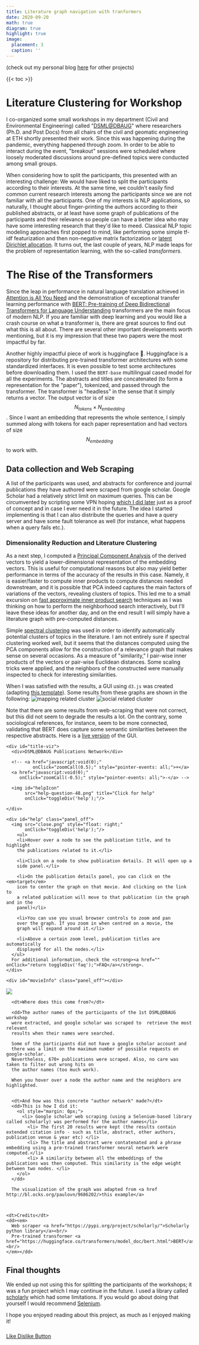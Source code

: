 ```yaml
---
title: Literature graph navigation with tranformers
date: 2020-09-20
math: true
diagram: true
highlight: true
image:
  placement: 3
  caption: ''
---
```


(check out my personal blog [here](https://mylonasc.github.io/2020-09-20-scholarclustering/) for other projects)

{{< toc >}} 

# Literature Clustering for Workshop
I co-organized some small workshops in my department (Civil and Environmental Engineering) called "[DSML@DBAUG](https://chatzi.ibk.ethz.ch/smm-news/2020/10/dsml.html)" where researchers (Ph.D. and Post Docs) from all chairs of the civil and geomatic engineering at ETH shortly presented their work. Since this was happening during the pandemic, everything happened through zoom. In order to be able to interact during the event, "breakout" sessions were scheduled where loosely moderated discussions around pre-defined topics were conducted among small groups. 

When considering how to split the participants, this presented with an interesting challenge: We would have liked to split the participants according to their interests.
At the same time, we couldn't easily find common current research interests among the participants since we are not familiar with all the participants. 
One of my interests is NLP applications, so naturally, I thought about finger-printing the authors according to their published abstracts, or at least have some graph of publications of the participants and their relevance so people can have a better idea who may have some interesting research that they'd like to meed.
Classical NLP topic modeling approaches first popped to mind, like performing some simple tf-idf featurization and then non-negative matrix factorization or [latent Dirichlet allocation](https://scikit-learn.org/stable/modules/generated/sklearn.decomposition.LatentDirichletAllocation.html).
It turns out, the last couple of years, NLP made leaps for the problem of
representation learning, with the so-called *transformers*. 


# The Rise of the Transformers
Since the leap in performance in natural language translation achieved in [Attention is All You Need](https://papers.nips.cc/paper/7181-attention-is-all-you-need) and the 
demonstration of exceptional transfer learning performance with [BERT: Pre-training of Deep Bidirectional Transformers for Language Understanding](https://arxiv.org/abs/1810.04805) 
transformers are the main focus of modern NLP. If you are familiar with deep learning and you would like a crash course on what a transformer is, there are great sources to find out what this is all about. There are several other important developments worth mentioning, but it is my impression that these two papers were the most impactful by far.

Another highly impactful piece of work is huggingface 🤗. Huggingface is a repository for distributing pre-trained transformer architectures with some standardized interfaces. 
It is even possible to test some architectures before downloading them. I used the `BERT-base` multilingual cased model for all the experiments. The abstracts and titles are concatenated (to form a representation for the "paper"), tokenized, and passed through the transformer. The transformer is "headless" in the sense that it simply returns a vector. The 
output vector is of size $$ N_{tokens} \times N_{embedding} $$. 
Since I want an embedding that represents the whole sentence, I simply summed along with tokens for each paper representation and had vectors of size $$ N_{embedding} $$ to work with. 

## Data collection and Web Scraping
A list of the participants was used, and abstracts for conference and journal publications they have authored were scraped from google scholar.
Google Scholar had a relatively strict limit on maximum queries. This can be circumvented by scripting some VPN hoping [which I did later](https://github.com/mylonasc/vpn-swarm-scraper) just as a proof of concept and in case I ever need it in the future. The idea I started implementing is that I can also distribute the queries and have a query server and have some fault tolerance as well (for instance, what happens when a query fails etc.). 


### Dimensionality Reduction and Literature Clustering
As a next step, I computed a [Principal Component Analysis](https://en.wikipedia.org/wiki/Principal_component_analysis) of the derived vectors to yield a lower-dimensional representation of the embedding vectors. This is useful for computational reasons but also may yield better performance in terms of the accuracy of the results in this case. Namely, it is easier/faster to compute inner products to compute distances needed downstream, and it is possible that PCA indeed captures the main factors of variations of the vectors, revealing clusters of topics. This led me to a small excursion on [fast approximate inner product search](https://engineering.fb.com/2017/03/29/data-infrastructure/faiss-a-library-for-efficient-similarity-search/) techniques as I was thinking on how to perform the neighborhood search interactively, but I'll leave these ideas for another day, and on the end result I will simply have a literature graph with pre-computed distances.

Simple [spectral clustering](https://scikit-learn.org/stable/modules/clustering.html#spectral-clustering) was used in order to identify automatically potential clusters of topics in the literature. I am not entirely sure if spectral clustering worked well, but it seems that the distances computed using the PCA components allow for the construction of a relevance graph that makes sense on several occasions. As a measure of "similarity," I pair-wise inner products of the vectors or pair-wise Euclidean distances. Some scaling tricks were applied, and the neighbors of the constructed were manually inspected to check for interesting similarities.

When I was satisfied with the results, a GUI using `d3.js` was created (adapting [this template](http://bl.ocks.org/paulovn/9686202)).
Some results from these graphs are shown in the following:
![mapping related cluster](/litgraph/mapping.png)
![social related cluster](/litgraph/social_political_papers.png)

Note that there are some results from web-scraping that were not correct, but this did not seem to degrade the results a lot. On the contrary, some sociological references, for instance, seem to be more connected, validating that BERT does capture some semantic similarities between the respective abstracts.
Here is a [live version](https://galerkin.hopto.org/authors_visualization/) of the GUI.


<!---<iframe src="https://galerkin.hopto.org/authors_visualization/" width="800" height="640" allowfullscreen="allowfullscreen"></iframe>
 -->
<script>
          var head = document.getElementsByTagName('head')[0];
          var script = document.createElement('script');
          script.type = 'text/javascript';
	  script.src = "https://d3js.org/d3.v3.min.js";
          script.addEventListener('load', D3ok, false);
          script.onload = "D3ok();";
	  head.appendChild(script);
</script>

<div id="movieNetwork"></div>
  <div id="sidepanel-viz">

    <div id="title-viz">
      <div>DSML@DBAUG Publications Network</div>

      <!-- <a href="javascript:void(0);" 
              onClick="zoomCall(0.5);" style="pointer-events: all;">+</a>
      <a href="javascript:void(0);" 
         onClick="zoomCall(-0.5);" style="pointer-events: all;">-</a> -->

      <img id="helpIcon" 
           src="help-question-48.png" title="Click for help" 
           onClick="toggleDiv('help');"/> 

    </div>    

    <div id="help" class="panel_off">
      <img src="close.png" style="float: right;" 
           onClick="toggleDiv('help');"/>
        <ul>
        <li>Hover over a node to see the publication title, and to highlight
        the publications related to it.</li>

        <li>Click on a node to show publication details. It will open up a
        side panel.</li>

        <li>On the publication details panel, you can click on the <em>target</em> 
        icon to center the graph on that movie. And clicking on the link to
        a related publication will move to that publication (in the graph and in the
        panel)</li>

        <li>You can use you usual browser controls to zoom and pan
        over the graph. If you zoom in when centred on a movie, the
        graph will expand around it.</li>

        <li>Above a certain zoom level, publication titles are automatically
        displayed for all the nodes.</li>
      </ul>
      For additional information, check the <strong><a href="" onClick="return toggleDiv('faq');">FAQ</a></strong>.
    </div>

    <div id="movieInfo" class="panel_off"></div>
  </div>

  <div id="faq" class="panel_off">
    <div id="close_faq">
      <img src="close.png" onClick="toggleDiv('faq');"/>
    </div>
    <dl>

      <dt>Where does this come from?</dt>

      <dd>The author names of the participants of the 1st DSML@DBAUG workshop 
      were extracted, and google scholar was scraped to  retrieve the most relevant 
      results when their names were searched. 

      Some of the participants did not have a google scholar account and 
      there was a limit on the maximum number of possible requests on google-scholar.
      Nevertheless, 670+ publications were scraped. Also, no care was taken to filter out wrong hits on  
      the author names (too much work). 

      When you hover over a node the author name and the neighbors are highlighted. 


      <dt>And how was this concrete "author network" made?</dt>
      <dd>This is how I did it:
        <ol style="margin: 0px;">
          <li> Google scholar web scraping (using a Selenium-based library called scholarly) was performed for the author names</li>
            <li> The first 20 results were kept (the results contain extended citation info - such as title, abstract, other authors, publication venue & year etc) </li>
            <li> The title and abstract were contatenated and a phrase embedding using a pre-trained transformer neural network were computed.</li>
            <li> A similarity between all the embeddings of the publications was then computed. This similarity is the edge weight between two nodes. </li>
        </ol>
      </dd>

      The visualization of the graph was adapted from <a href http://bl.ocks.org/paulovn/9686202/>this example</a>



    <dt>Credits</dt>
    <dd><em>
      Web scraper <a href="https://pypi.org/project/scholarly/">Scholarly python library</a><br/>
      Pre-trained transformer <a href="https://huggingface.co/transformers/model_doc/bert.html">BERT</a><br/>
    </em></dd>
  </div>


<script>
function D3ok() {

  // Some constants
  var WIDTH = 960 ,
      HEIGHT = 600 ,
      SHOW_THRESHOLD = 2.5;

  // Variables keeping graph state
  var activePublication= undefined;
  var currentOffset = { x : 0, y : 0 };
  var currentZoom = 1.;

  // The D3.js scales
  var xScale = d3.scale.linear()
    .domain([0, WIDTH])
    .range([0, WIDTH]);
  var yScale = d3.scale.linear()
    .domain([0, HEIGHT])
    .range([0, HEIGHT]);
  var zoomScale = d3.scale.linear()
    .domain([0.1,6])
    .range([0.1,6])
    .clamp(false);

/* .......................................................................... */

  // The D3.js force-directed layout
  var force = d3.layout.force()
    .charge(-50)
    .size( [WIDTH, HEIGHT] )
    .linkStrength( function(d,idx) { return d.weight; } );

  // Add to the page the SVG element that will contain the movie network
  var svg = d3.select("#movieNetwork").append("svg:svg")
    .attr('xmlns','https://www.w3.org/2000/svg')
    .attr("width", WIDTH)
    .attr("height", HEIGHT)
    .attr("id","graph")
    .attr("viewBox", "0 0 " + WIDTH + " " + HEIGHT )
    .attr("preserveAspectRatio", "xMidYMid meet");

  // Movie panel: the div into which the movie details info will be written
  movieInfoDiv = d3.select("#movieInfo");

  /* ....................................................................... */

  // Get the current size & offset of the browser's viewport window
  function getViewportSize( w ) {
    var w = w || window;
    if( w.innerWidth != null ) 
      return { w: w.innerWidth, 
	       h: w.innerHeight,
	       x : w.pageXOffset,
	       y : w.pageYOffset };
    var d = w.document;
    if( document.compatMode == "CSS1Compat" )
      return { w: d.documentElement.clientWidth,
	       h: d.documentElement.clientHeight,
	       x: d.documentElement.scrollLeft,
	       y: d.documentElement.scrollTop };
    else
      return { w: d.body.clientWidth, 
	       h: d.body.clientHeight,
	       x: d.body.scrollLeft,
	       y: d.body.scrollTop};
  }



  function getQStringParameterByName(name) {
    var match = RegExp('[?&]' + name + '=([^&]*)').exec(window.location.search);
    return match && decodeURIComponent(match[1].replace(/\+/g, ' '));
  }


  /* Change status of a panel from visible to hidden or viceversa
     id: identifier of the div to change
     status: 'on' or 'off'. If not specified, the panel will toggle status
  */
  toggleDiv = function( id, status ) {
    d = d3.select('div#'+id);
    if( status === undefined )
      status = d.attr('class') == 'panel_on' ? 'off' : 'on';
    d.attr( 'class', 'panel_' + status );
    return false;
  }


  /* Clear all help boxes and select a movie in the network and in the 
     movie details panel
  */
  clearAndSelect = function (id) {
    toggleDiv('faq','off'); 
    toggleDiv('help','off'); 
    selectPublication(id,true);	// we use here the selectPublication() closure
  }


  /* Compose the content for the panel with movie details.
     Parameters: the node data, and the array containing all nodes
  */
  function getPubInfo( n, nodeArray ) {
    info = '';
    info += '<div class=t style="float: right margin-top: 50px">' + n.title + ' </div>';
    info +=
    '<img src="close.png" class="action" style="top: 0px;" title="close panel" onClick="toggleDiv(\'movieInfo\');"/>' +
    '<img src="target-32.png" class="action" style="top: 280px;" title="center graph on movie" onclick="selectPublication('+n.index+',true);"/>';
    info+='<div class=f>'+n.abstract+'</div>';

    info += '<br/></div><div style="clear: both;">'
    
    info += '<div class=f><span class=l>Cluster</span>: <span class=g>' 
           + n.cluster + '</span></div>';
    if( n.author )
      info += '<div class=f><span class=l>Author</span>: <span class=d>' 
           + n.author+ '</span></div>';
    if( n.url )
      info += '<div class=f><span class=l>Url</span>: <span class=c>' 
           + n.url + '</span></div>';
    if( n.year )
      info += '<div class=f><span class=l>Year</span>: ' + n.year + "</div>"
           
          
    if( n.links ) {
      info += '<div class=f><span class=l>Related to</span>: ';
      n.links.forEach( function(idx) {
	info += '[<a href="javascript:void(0);" onclick="selectPublication('  
	     + idx + ',true);">' + nodeArray[idx].label + '</a>]' + '<div>'+nodeArray[idx].title+'</div></br>'
      });
      info += '</div>';
    }
    return info;
  }


  // *************************************************************************

  d3.json(
    //'movie-network-25-7-3.json',
    '/static/authors_visualization/authors_with_affinities.json',
    function(data) {

    // Declare the variables pointing to the node & link arrays
    var nodeArray = data.nodes;
    var linkArray = data.links;

    minLinkWeight = 
      Math.min.apply( null, linkArray.map( function(n) {return n.weight;} ) );
    maxLinkWeight = 
      Math.max.apply( null, linkArray.map( function(n) {return n.weight;} ) );

    // Add the node & link arrays to the layout, and start it
    force
      .nodes(nodeArray)
      .links(linkArray)
      .start();


    // A couple of scales for node radius & edge width
    var node_size = d3.scale.linear()
      .domain([5,10])	// we know score is in this domain
      .range([1,16])
      .clamp(true);
    var edge_width = d3.scale.pow().exponent(8)
      .domain( [minLinkWeight,maxLinkWeight] )
      .range([1,3])
      .clamp(true);


    /* Add drag & zoom behaviours */
    svg.call( d3.behavior.drag()
	      .on("drag",dragmove) );

    svg.call( d3.behavior.zoom()
	      .x(xScale)
	      .y(yScale)
	      .scaleExtent([1, 6])
	      .on("zoom", doZoom) );

    // ------- Create the elements of the layout (links and nodes) ------

    var networkGraph = svg.append('svg:g').attr('class','grpParent');

    // links: simple lines
    var graphLinks = networkGraph.append('svg:g').attr('class','grp gLinks')
      .selectAll("line")
      .data(linkArray, function(d) {return d.source.id+'-'+d.target.id;} )
      .enter().append("line")
      .style('stroke-width', function(d) { return edge_width(d.weight);} )
      .attr("class", "link");

    // nodes: an SVG circle
    var col_array = ['#fff568', '#ffc400', '#ff9800', '#ff6e40', '#f4511e', '#ff5252', '#e53935', '#e57373', '#f48fb1', '#9575cd', '#ba68c8', '#8c9eff', '#90caf9', '#64b5f6', '#d4e157', '#afb42b', '#9ccc65', '#bcaaa4', '#a1887f', '#a67c52', '#cfd8dc', '#90a4ae', '#78909c'];
    var col_array = ['#fff568', '#f4511e', '#ff5252', '#e57373', '#9575cd', '#ba68c8', '#8c9eff', '#90caf9', '#64b5f6', '#d4e157', '#afb42b', '#9ccc65', '#bcaaa4', '#a1887f', '#a67c52', '#cfd8dc', '#90a4ae', '#78909c'];

    var graphNodes = networkGraph.append('svg:g').attr('class','grp gNodes')
      .selectAll("circle")
      .data( nodeArray, function(d){ return d.id; } )
      .enter().append("svg:circle")
      .attr('id', function(d) { return "c" + d.index; } )
      .attr('r', function(d) { return node_size(7 || 3); } )
      .attr('pointer-events', 'all')
      .on("click", function(d) { highlightGraphNode(d,true,this); } )    
      .on("click", function(d) { showMoviePanel(d); } )
      .on("mouseover", function(d) { highlightGraphNode(d,true,this);  } )
      .on("mouseout",  function(d) { highlightGraphNode(d,false,this); } )
      .attr('class', function(d) { return 'node clustercolor'+d.cluster;} );
    console.log(graphNodes)

    // labels: a group with two SVG text: a title and a shadow (as background)
    var graphLabels = networkGraph.append('svg:g').attr('class','grp gLabel')
      .selectAll("g.label")
      .data( nodeArray, function(d){return d.label} )
      .enter().append("svg:g")
      .attr('id', function(d) { return "l" + d.index; } )
      .attr('class','label');
   
    shadows = graphLabels.append('svg:text')
      .attr('x','-2em')
      .attr('y','-.3em')
      .attr('pointer-events', 'none') // they go to the circle beneath
      .attr('id', function(d) { return "lb" + d.index; } )
      .attr('class','nshadow')
      .text( function(d) { return d.label; } );

    labels = graphLabels.append('svg:text')
      .attr('x','-2em')
      .attr('y','-.3em')
      .attr('pointer-events', 'none') // they go to the circle beneath
      .attr('id', function(d) { return "lf" + d.index; } )
      .attr('class','nlabel')
      .text( function(d) { return d.label; } );


    /* --------------------------------------------------------------------- */
    /* Select/unselect a node in the network graph.
       Parameters are: 
       - node: data for the node to be changed,  
       - on: true/false to show/hide the node
    */
    function highlightGraphNode( node, on )
    {
      //if( d3.event.shiftKey ) on = false; // for debugging

      // If we are to activate a movie, and there's already one active,
      // first switch that one off
      if( on && activePublication!== undefined ) {
	highlightGraphNode( nodeArray[activePublication], false );
      }

      // locate the SVG nodes: circle & label group
      circle = d3.select( '#c' + node.index );
      label  = d3.select( '#l' + node.index );

      // activate/deactivate the node itself
      circle
	.classed( 'main', on );
      label
	.classed( 'on', on || currentZoom >= SHOW_THRESHOLD );
      label.selectAll('text')
	.classed( 'main', on );

      // activate all siblings
      Object(node.links).forEach( function(id) {
	d3.select("#c"+id).classed( 'sibling', on );
	label = d3.select('#l'+id);
	label.classed( 'on', on || currentZoom >= SHOW_THRESHOLD );
	label.selectAll('text.nlabel')
	  .classed( 'sibling', on );
      } );

      // set the value for the current active movie
      activePublication= on ? node.index : undefined;
    }


    /* --------------------------------------------------------------------- */
    /* Show the details panel for a publication AND highlight its node in 
       the graph. Also called from outside the d3.json context.
       Parameters:
       - new_idx: index of the movie to show
       - doMoveTo: boolean to indicate if the graph should be centered
         on the publication
    */
    selectPublication = function( new_idx, doMoveTo ) {

      console.log(new_idx);

      // do we want to center the graph on the node?
      doMoveTo = doMoveTo || false;
      if( doMoveTo ) {
	s = getViewportSize();
	width  = s.w<WIDTH ? s.w : WIDTH;
	height = s.h<HEIGHT ? s.h : HEIGHT;
	offset = { x : s.x + width/2  - nodeArray[new_idx].x*currentZoom,
		   y : s.y + height/2 - nodeArray[new_idx].y*currentZoom };
	repositionGraph( offset, undefined, 'move' );
      }
      // Now highlight the graph node and show its movie panel
      highlightGraphNode( nodeArray[new_idx], true );
      showMoviePanel( nodeArray[new_idx] );
    }


    /* --------------------------------------------------------------------- */
    /* Show the movie details panel for a given node
     */
    function showMoviePanel( node ) {
      // Fill it and display the panel
      movieInfoDiv
	.html( getPubInfo(node,nodeArray) )
	.attr("class","panel_on");
    }

	    
    /* --------------------------------------------------------------------- */
    /* Move all graph elements to its new positions. Triggered:
       - on node repositioning (as result of a force-directed iteration)
       - on translations (user is panning)
       - on zoom changes (user is zooming)
       - on explicit node highlight (user clicks in a movie panel link)
       Set also the values keeping track of current offset & zoom values
    */
    function repositionGraph( off, z, mode ) {

      // do we want to do a transition?
      var doTr = (mode == 'move');

      // drag: translate to new offset
      if( off !== undefined &&
	  (off.x != currentOffset.x || off.y != currentOffset.y ) ) {
	g = d3.select('g.grpParent')
	if( doTr )
	  g = g.transition().duration(500);
	g.attr("transform", function(d) { return "translate("+
					  off.x+","+off.y+")" } );
	currentOffset.x = off.x;
	currentOffset.y = off.y;
      }

      // zoom: get new value of zoom
      if( z === undefined ) {
	if( mode != 'tick' )
	  return;	// no zoom, no tick, we don't need to go further
	z = currentZoom;
      }
      else
	currentZoom = z;

      // move edges
      e = doTr ? graphLinks.transition().duration(500) : graphLinks;
      e
	.attr("x1", function(d) { return z*(d.source.x); })
        .attr("y1", function(d) { return z*(d.source.y); })
        .attr("x2", function(d) { return z*(d.target.x); })
        .attr("y2", function(d) { return z*(d.target.y); });

      // move nodes
      n = doTr ? graphNodes.transition().duration(500) : graphNodes;
      n
	.attr("transform", function(d) { return "translate("
					 +z*d.x+","+z*d.y+")" } );
      // move labels
      l = doTr ? graphLabels.transition().duration(500) : graphLabels;
      l
	.attr("transform", function(d) { return "translate("
					 +z*d.x+","+z*d.y+")" } );
    }
           

    /* --------------------------------------------------------------------- */
    /* Perform drag
     */
    function dragmove(d) {
      offset = { x : currentOffset.x + d3.event.dx,
		 y : currentOffset.y + d3.event.dy };
      repositionGraph( offset, undefined, 'drag' );
    }


    /* --------------------------------------------------------------------- */
    /* Perform zoom. We do "semantic zoom", not geometric zoom
     * (i.e. nodes do not change size, but get spread out or stretched
     * together as zoom changes)
     */
    function doZoom( increment ) {
      newZoom = increment === undefined ? d3.event.scale 
					: zoomScale(currentZoom+increment);
      if( currentZoom == newZoom )
	return;	// no zoom change

      // See if we cross the 'show' threshold in either direction
      if( currentZoom<SHOW_THRESHOLD && newZoom>=SHOW_THRESHOLD )
	svg.selectAll("g.label").classed('on',true);
      else if( currentZoom>=SHOW_THRESHOLD && newZoom<SHOW_THRESHOLD )
	svg.selectAll("g.label").classed('on',false);

      // See what is the current graph window size
      s = getViewportSize();
      width  = s.w<WIDTH  ? s.w : WIDTH;
      height = s.h<HEIGHT ? s.h : HEIGHT;

      // Compute the new offset, so that the graph center does not move
      zoomRatio = newZoom/currentZoom;
      newOffset = { x : currentOffset.x*zoomRatio + width/2*(1-zoomRatio),
		    y : currentOffset.y*zoomRatio + height/2*(1-zoomRatio) };

      // Reposition the graph
      repositionGraph( newOffset, newZoom, "zoom" );
    }

    zoomCall = doZoom;	// unused, so far

    /* --------------------------------------------------------------------- */

    /* process events from the force-directed graph */
    force.on("tick", function() {
      repositionGraph(undefined,undefined,'tick');
    });

    /* A small hack to start the graph with a movie pre-selected */
    mid = getQStringParameterByName('id')
    if( mid != null )
      clearAndSelect( mid );
  });

} // end of D3ok()
</script>



<!---<iframe src="/static/authors_visualization/index.html" width="800" height="640" allowfullscreen="allowfullscreen"></iframe>
-->

## Final thoughts
We ended up not using this for splitting the participants of the workshops; it was a fun project which I may continue in the future. I used a library called [scholarly](https://pypi.org/project/scholarly/) which had some limitations. If you would go about doing that yourself I would recommend [Selenium](https://selenium-python.readthedocs.io/). 

I hope you enjoyed reading about this project, as much as I enjoyed making it! 

<h3></h3><!-- Start BawkBox Code--><script data-sil-id="603555d83c0d090013685d06">var loadWidget = function() { var d = document, w = window, l = window.location,p = l.protocol == "file:" ? "http://" : "//"; if (!w.WS) w.WS = {}; c = w.WS; var m=function(t, o){ var e = d.getElementsByTagName("script"); e=e[e.length-1]; var n = d.createElement(t); if (t=="script") {n.async=true;} for (k in o) n[k] = o[k]; e.parentNode.insertBefore(n, e)}; m("script", { src: p + "bawkbox.com/widget/like-dislike/603555d83c0d090013685d06?page=" +encodeURIComponent(l+''), type: 'text/javascript' }); c.load_net = m; }; if(window.Squarespace){ document.addEventListener('DOMContentLoaded', loadWidget); setTimeOut(function(){ document.addEventListener('DOMContentLoaded', loadWidget); }, 3000) } else { loadWidget() } </script><div class="sil-widget-like-dislike sil-widget" id="sil-widget-603555d83c0d090013685d06"><a href="//bawkbox.com/install/like-dislike">Like Dislike Button</a></div><!-- End BawkBox Code-->
